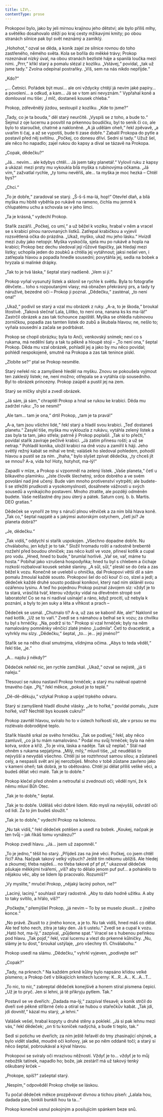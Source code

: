 ```yaml
---
title: LIV\.
contentType: prose
---
```


<section>

Prokopovi bylo, jako by jeli mírnou krajinou jeho dětství; ale bylo příliš mlhy, a světélko dosahovalo stěží po kraj cesty mžikavými kmity; po obou stranách silnice pak byl svět neznámý a zamlklý.

„Hohohot,“ ozval se děda, a koník zajel ze silnice rovnou do toho zastřeného, němého světa. Kola se bořila do měkké trávy; Prokop rozeznával nízký úval, na obou stranách bezlisté háje a spanilá loučka mezi nimi. „Prrr,“ křikl starý a pomalu slézal z kozlíku. „Vstávej,“ povídal, „tak už jsme tady.“ Zvolna odepínal postraňky. „Víš, sem na nás nikdo nepřijde.“

„Kdo?“

„… Četníci. Pořádek být musí… ale oni vždycky chtějí já nevím jaké papíry… a povolení… a odkud, a kam… Já se v tom ani nevyznám.“ Vypřahal koně a domlouval mu tiše: „I mlč, dostaneš kousek chleba.“

Prokop, zdřevěnělý jízdou, sestoupil z kozlíku. „Kde to jsme?“

„Tady, co je ta bouda,“ děl starý neurčitě. „Vyspíš se z toho, a bude to.“ Sejmul z oje lucernu a posvítil na prkennou boudičku, byl to seník či co, ale bylo to staroučké, chatrné a nakloněné. „A já udělám oheň,“ řekl zpěvavě, „a uvařím ti čaj, a až se vypotíš, bude ti zase dobře.“ Zabalil Prokopa do pytle a postavil před něj svítilnu. „Počkej, co donesu dříví. Sedni si tady.“ Užuž šel, ale něco ho napadlo; zajel rukou do kapsy a díval se tázavě na Prokopa.

„Copak, dědečku?“

„Já… nevím… ale kdybys chtěl… Já jsem taky planetář.“ Vylovil ruku z kapsy a ukázal: mezi prsty mu vykoukla bílá myška s rubínovýma očkama. „Já vím,“ zažvatlal rychle, „ty tomu nevěříš, ale… ta myška je moc hezká – Chtěl bys?“

„Chci.“

„To je dobře,“ zaradoval se starý. „Š-š-š ma-lá, hop!“ Otevřel dlaň, a bílá myška mu hbitě vyběhla po rukávě na rameno, čichla mu jemně k chlupatému uchu a schovala se v jeho límci.

„Ta je krásná,“ vydechl Prokop.

Stařík zazářil. „Počkej, co umí,“ a už běžel k vozíku, hrabal v něm a vracel se s krabicí plnou narovnaných lístků. Zatřepal krabičkou a vyjevil rozsvětlená očka do prázdna. „Ukaž, myško, ukaž mu jeho lásku.“ Hvízdl mezi zuby jako netopýr. Myška vyskočila, sjela mu po rukávě a hopla na krabici; Prokop bez dechu sledoval její růžové tlapičky, jak hledají mezi lístky; uchopila jeden do zoubků a chtěla jej vytáhnout; jaksi nešel ven, i zatřepala hlavou a popadla hnedle sousední; povytáhla jej, sedla na bobek a hryzala si malinké drápky.

„Tak to je tvá láska,“ šeptal starý nadšeně. „Vem si ji.“

Prokop vyňal vysunutý lístek a sklonil se rychle k světlu. Byla to fotografie děvčete… toho s rozpoutanými vlasy; má obnažen překrásný prs, a tady ty náruživé, bezedné oči – Prokop ji poznal. „Dědečku,“ zasténal, „to není ona!“

„Ukaž,“ podivil se starý a vzal mu obrázek z ruky. „A-a, to je škoda,“ broukal lítostivě. „Taková slečna! Lala, Lilitko, to není ona, nanana ks ks ma-lá!“ Zastrčil obrázek a zas tak tichounce zapištěl. Myška se ohlédla rubínovou zorničkou, popadla zas tamten lístek do zubů a škubala hlavou; ne, nešlo to; vyňala sousední a začala se podrbávat.

Prokop se chopil obrázku; byla to Anči, venkovský snímek; neví co s rukama, má nedělní šaty a tak tu pěkně a hloupě stojí – „To není ona,“ šeptal Prokop. Děda mu vzal obrázek, pohladil jej a jako by mu něco povídal; pohlédl nespokojeně, smutně na Prokopa a zas tak tenince pískl.

„Zlobíte se?“ ptal se Prokop nesměle.

Starý neřekl nic a zamyšleně hleděl na myšku. Znovu se pokoušela vyjmout ten zakleslý lístek; ne, není možno; otřepala se a vytáhla cíp sousedního. Byl to obrázek princezny. Prokop zaúpěl a pustil jej na zem.

Starý se mlčky shýbl a zvedl obrázek.

„Já sám, já sám,“ chraptěl Prokop a hnal se rukou ke krabici. Děda mu zadržel ruku: „To se nesmí!“

„Ale tam… tam je ona,“ drtil Prokop, „tam je ta pravá!“

„A-a, tam jsou všichni lidé,“ řekl starý a hladil svou krabici. „Teď dostaneš planetu.“ Zasykl tiše, myška mu vyklouzla z rukávu, vytáhla zelený lístek a zas byla ta tam, jako střela; patrně ji Prokop poplašil. „Tak si to přečti,“ povídal stařík zavíraje pečlivě krabici. „Já zatím přinesu roští; a už se netrap.“ Pohladil koníka, uložil krabici na dně vozu a zamířil k háji. Jeho světlý režný kabát se mihal ve tmě; valášek ho sledoval pohledem, pohodil hlavou a pustil se za ním. „Ihaha,“ bylo slyšet zpívat dědečka, „ty chceš jít se mnou? A-a, vida ho! Hoty, hotyhot, ma-lý!“

Zapadli v mlze, a Prokop si vzpomněl na zelený lístek. „Vaše planeta,“ četl u blikavého plamínku. „Jste člověk šlechetný, srdce dobrého a ve svém povolání nad jiné učený. Bude vám mnoho protivenství vytrpěti; ale budete-li se střežiti prudkosti a vysokomyslnosti, dosáhnete vážnosti u svých sousedů a vynikajícího postavení. Mnoho ztratíte, ale později odměněn budete. Vaše nešťastné dny jsou úterý a pátek. Saturn conj. b. b. Martis. DEO gratias.“

Dědeček se vynořil ze tmy s náručí plnou větviček a za ním bílá hlava koně. „Tak co,“ šeptal napjatě a s jakýmsi autorským ostychem, „četl jsi? Je planeta dobrá?“

„Je, dědečku.“

„Tak vidíš,“ oddychl si stařík uspokojen. „Všechno dopadne dobře. Nu chválabohu, jen když je to tak.“ Složil hromadu roští a radostně brebentě rozžehl před boudou ohníček; zas něco kutil ve voze, přinesl kotlík a cupal pro vodu. „Hned, hned to bude,“ brumlal horlivě. „Vař se, vař, máme tu hosta.“ Pobíhal jako vzrušená hospodyňka; hned tu byl s chlebem a čichaje rozkoší rozbaloval kousek selské slaniny. „A sůl, sůl,“ pleskl se do čela a zas běžel k vozu. Konečně se uvelebil u ohníčka, dal Prokopovi větší díl a sám pomalu žmoulal každé sousto. Prokopovi šel do očí kouř či co, slzel a jedl; a dědeček každé druhé sousto podával koníkovi, který nad ním skláněl svou ozářenou lysinu. A teď ho pojednou Prokop poznal závojem slz: vždyť je to ta stará, vrásčitá tvář, kterou vždycky vídal na dřevěném stropě své laboratoře! Co se na ni nadíval usínaje! a ráno, když procitl, už nebyla k poznání, a byly to jen suky a léta a vlhkost a prach –

Dědeček se usmál. „Chutnalo ti? A-a, už zas se kaboní! Ale, ale!“ Naklonil se nad kotlík. „Už se to vaří.“ Zvedl se s námahou a belhal se k vozu; za chvilku tu byl s hrnéčky. „Na, podrž si to.“ Prokop si vzal hrnéček; byly na něm namalovány pomněnky věnčící zlaté jméno „Ludmila“. Četl to dvacetkrát, a vyhrkly mu slzy. „Dědečku,“ šeptal, „to… je… její jméno?“

Stařík se na něho díval smutnýma, vlídnýma očima. „Abys to teda věděl,“ řekl tiše, „je.“

„A… najdu ji někdy?“

Dědeček neřekl nic, jen rychle zamžikal. „Ukaž,“ ozval se nejistě, „já ti naleju.“

Třesoucí se rukou nastavil Prokop hrnéček; a starý mu naléval opatrně tmavého čaje. „Pij,“ řekl měkce, „pokud je to teplé.“

„Dě-dě-děkuju,“ vzlykal Prokop a upíjel trpkého odvaru.

Starý si zamyšleně hladil dlouhé vlásky. „Je to hořké,“ povídal pomalu, „tuze hořké, viď? Nechtěl bys kousek cukru?“

Prokop zavrtěl hlavou, svíralo ho to v ústech hořkostí slz, ale v prsou se mu rozlévalo dobrodějné teplo.

Stařík hlasitě srkal ze svého hrnéčku. „Tak se podívej,“ řekl, aby něco zamluvil, „co já tu mám namalováno.“ Podal mu svůj hrnéček; byla na něm kotva, srdce a kříž. „To je víra, láska a naděje. Tak už neplač.“ Stál nad ohněm s rukama sepjatýma. „Milý, milý,“ mluvil tiše, „už neuděláš to nejvyšší a nevydáš všechno. Chtěl jsi se roztrhnout samou silou; a zůstaneš celý, a nespasíš svět ani jej nerozbiješ. Mnoho v tobě zůstane zavřeno jako v kameni oheň; tak dobrá, je to obětováno. Chtěl jsi dělat příliš veliké věci, a budeš dělat věci malé. Tak je to dobře.“

Prokop klečel před ohněm a netroufal si zvednouti oči; věděl nyní, že k němu mluví Bůh Otec.

„Tak je to dobře,“ šeptal.

„Tak je to dobře. Uděláš věci dobré lidem. Kdo myslí na nejvyšší, odvrátil oči od lidí. Za to jim budeš sloužit.“

„Tak je to dobře,“ vydechl Prokop na kolenou.

„Nu tak vidíš,“ řekl dědeček potěšen a usedl na bobek. „Koukej, načpak je ten tvůj – jak říkáš tomu vynálezu?“

Prokop zvedl hlavu. „Já… jsem už zapomněl.“

„To je jedno,“ těšil ho starý. „Přijdeš zas na jiné věci. Počkej, co jsem chtěl říci? Aha. Načpak takový velký výbuch? Ještě tím někomu ublížíš. Ale hledej a zkoumej; třeba najdeš… no třeba takové pf pf pf,“ ukazoval dědeček pšukaje měkkými tvářemi, „víš? aby to dělalo jenom puf puf… a pohánělo to nějakou věc, aby se lidem líp pracovalo. Rozumíš?“

„Vy myslíte,“ mručel Prokop, „nějaký laciný pohon, ne?“

„Laciný, laciný,“ souhlasil starý radostně. „Aby to dalo hodně užitku. A aby to taky svítilo, a hřálo, víš?“

„Počkejte,“ přemýšlel Prokop, „já nevím – To by se muselo zkusit… z jiného konce.“

„No právě. Zkusit to z jiného konce, a je to. Nu tak vidíš, hned máš co dělat. Ale teď toho nech, zítra je taky den. Já ti ustelu.“ Zvedl se a cupal k vozu. „Ható hot, ma-lý,“ zazpíval, „půjdeme spat.“ Vracel se s hubenou peřinkou pod hlavu. „Tak pojď,“ řekl, vzal lucernu a vlezl do prkenné kůlničky. „Nu, slámy je tu dost,“ broukal ustýlaje, „pro všechny tři. Chválabohu.“

Prokop usedl na slámu. „Dědečku,“ vyhrkl vyjeven, „podívejte se!“

„Copak?“

„Tady, na prknech.“ Na každém prkně kůlny bylo napsáno křídou velké písmeno; a Prokop četl v blikajících kmitech lucerny: K…R…A… K…A…T…

„To nic, to nic,“ zabreptal dědeček konejšivě a honem stíral písmena čepicí. „Už je to pryč. Jen si lehni, já tě přikryju pytlem. Tak.“

Postavil se ve dveřích: „Dadada ma-lý,“ zazpíval třesavě; a koník strčil do dveří své pěkné stříbrné čelo a otíral se hubou o stařečkův kabát. „Tak jdi, jdi dovnitř,“ kázal mu starý, „a lehni.“

Valášek vešel, hrabal kopyty u druhé stěny a poklekl. „Já si pak lehnu mezi vás,“ řekl dědeček; „on ti tu koníček nadýchá, a bude ti teplo, tak.“

Sedl si potichu ve dveřích; za ním ještě řeřavěl do tmy zhasínající ohýnek, a bylo vidět sladké, moudré oči koňovy, jak se po něm oddaně točí; a starý si něco šeptal, pobroukával a kýval hlavou.

Prokopovi se svíraly oči mrazivou něžností. Vždyť je to… vždyť je to můj nebožtík tatínek, napadlo ho; bože, jak zestárl! má už takový tenký oškubaný krček –

„Prokope, spíš?“ zašeptal starý.

„Nespím,“ odpověděl Prokop chvěje se láskou.

Tu počal dědeček měkce prozpěvovat divnou a tichou píseň: „Lalala hou, dadada pán, binkili bunkili hou ta ta…“

Prokop konečně usnul pokojným a posilujícím spánkem beze snů.

</section>
